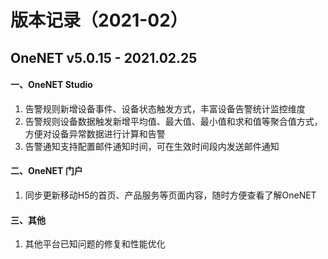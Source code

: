 # 版本记录（2021-02）

## OneNET v5.0.15 - 2021.02.25

#### 一、OneNET Studio

1. 告警规则新增设备事件、设备状态触发方式，丰富设备告警统计监控维度
2. 告警规则设备数据触发新增平均值、最大值、最小值和求和值等聚合值方式，方便对设备异常数据进行计算和告警
3. 告警通知支持配置邮件通知时间，可在生效时间段内发送邮件通知

#### 二、OneNET 门户

1. 同步更新移动H5的首页、产品服务等页面内容，随时方便查看了解OneNET

#### 三、其他

1. 其他平台已知问题的修复和性能优化